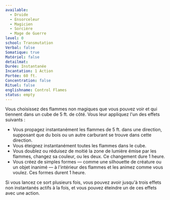 ```yaml
---
available:
  - Druide
  - Ensorceleur
  - Magicien
  - Sorcière
  - Mage de Guerre
level: 0
school: Transmutation
Verbal: false
Somatique: true
Matériel: false
detailmat:
Durée: Instantanée
Incantation: 1 Action
Portée: 60 ft.
Concentration: false
Rituel: false
englishname: Control Flames
status: empty
---
```

Vous choisissez des flammes non magiques que vous pouvez voir et qui tiennent dans un cube de 5 ft. de côté. Vous leur appliquez l'un des effets suivants : 

 - Vous propagez instantanément les flammes de 5 ft. dans une direction, supposant que du bois ou un autre carburant se trouve dans cette direction.
 - Vous éteignez instantanément toutes les flammes dans le cube.
 - Vous doublez ou réduisez de moitié la zone de lumière émise par les flammes, changez sa couleur, ou les deux. Ce changement dure 1 heure.
 - Vous créez de simples formes — comme une silhouette de créature ou un objet inanimé — à l'intérieur des flammes et les animez comme vous voulez. Ces formes durent 1 heure.

Si vous lancez ce sort plusieurs fois, vous pouvez avoir jusqu'à trois effets non instantanés actifs à la fois, et vous pouvez éteindre un de ces effets avec une action.
